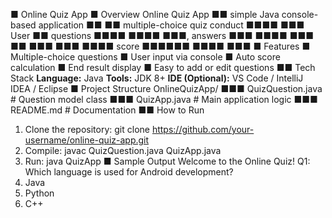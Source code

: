 ■ Online Quiz App
■ Overview
Online Quiz App ■■ simple Java console-based application ■■ ■■ multiple-choice quiz conduct
■■■■ ■■■ User ■■ questions ■■■■ ■■■■ ■■■, answers ■■■ ■■■■ ■■■ ■■ ■■■ ■■■
■■■■ score ■■■■■■ ■■■■ ■■■
■ Features
■ Multiple-choice questions
■ User input via console
■ Auto score calculation
■ End result display
■ Easy to add or edit questions
■■ Tech Stack
**Language:** Java
**Tools:** JDK 8+
**IDE (Optional):** VS Code / IntelliJ IDEA / Eclipse
■ Project Structure
OnlineQuizApp/
■■■ QuizQuestion.java # Question model class
■■■ QuizApp.java # Main application logic
■■■ README.md # Documentation
■■ How to Run
1. Clone the repository: git clone https://github.com/your-username/online-quiz-app.git
2. Compile: javac QuizQuestion.java QuizApp.java
3. Run: java QuizApp
■ Sample Output
Welcome to the Online Quiz!
Q1: Which language is used for Android development?
1. Java
2. Python
3. C++
